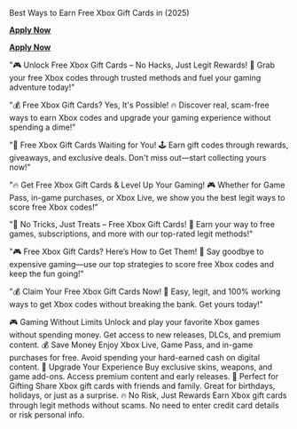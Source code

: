Best Ways to Earn Free Xbox Gift Cards in (2025)

**[Apply Now](https://giftcardzero.com/xbox722/)**

**[Apply Now](https://giftcardzero.com/xbox722/)**

"🎮 Unlock Free Xbox Gift Cards – No Hacks, Just Legit Rewards! 🚀 Grab your free Xbox codes through trusted methods and fuel your gaming adventure today!"

"💰 Free Xbox Gift Cards? Yes, It's Possible! 🔥 Discover real, scam-free ways to earn Xbox codes and upgrade your gaming experience without spending a dime!"

"🎁 Free Xbox Gift Cards Waiting for You! 🕹️ Earn gift codes through rewards, giveaways, and exclusive deals. Don't miss out—start collecting yours now!"

"🔥 Get Free Xbox Gift Cards & Level Up Your Gaming! 🎮 Whether for Game Pass, in-game purchases, or Xbox Live, we show you the best legit ways to score free Xbox codes!"

"💎 No Tricks, Just Treats – Free Xbox Gift Cards! 🚀 Earn your way to free games, subscriptions, and more with our top-rated legit methods!"

"🎮 Free Xbox Gift Cards? Here’s How to Get Them! 💸 Say goodbye to expensive gaming—use our top strategies to score free Xbox codes and keep the fun going!"

"💰 Claim Your Free Xbox Gift Cards Now! 🚀 Easy, legit, and 100% working ways to get Xbox codes without breaking the bank. Get yours today!"

🎮 Gaming Without Limits
Unlock and play your favorite Xbox games without spending money.
Get access to new releases, DLCs, and premium content.
💰 Save Money
Enjoy Xbox Live, Game Pass, and in-game purchases for free.
Avoid spending your hard-earned cash on digital content.
🚀 Upgrade Your Experience
Buy exclusive skins, weapons, and game add-ons.
Access premium content and early releases.
🎁 Perfect for Gifting
Share Xbox gift cards with friends and family.
Great for birthdays, holidays, or just as a surprise.
🔥 No Risk, Just Rewards
Earn Xbox gift cards through legit methods without scams.
No need to enter credit card details or risk personal info.
